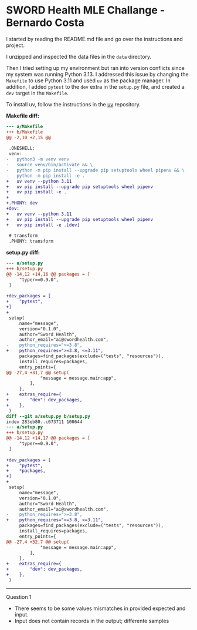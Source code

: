 # SWORD Health MLE Challange - Bernardo Costa

I started by reading the README.md file and go over the instructions and project.

I unzipped and inspected the data files in the `data` directory.

Then I tried setting up my environment but ran into version conflicts since my system was running Python 3.13. I addressed this issue by changing the `Makefile` to use Python 3.11 and used `uv` as the package manager. In addition, I added `pytest` to the `dev` extra in the `setup.py` file, and created a `dev` target in the `Makefile`.

To install uv, follow the instructions in the [uv](https://github.com/astral-sh/uv) repository.

**Makefile diff:**
```diff
--- a/Makefile
+++ b/Makefile
@@ -2,10 +2,15 @@
 
 .ONESHELL:
 venv:
-	python3 -m venv venv
-	source venv/bin/activate && \
-	python -m pip install --upgrade pip setuptools wheel pipenv && \
-	python -m pip install -e .
+	uv venv --python 3.11
+	uv pip install --upgrade pip setuptools wheel pipenv
+	uv pip install -e .
+
+.PHONY: dev
+dev:
+	uv venv --python 3.11
+	uv pip install --upgrade pip setuptools wheel pipenv
+	uv pip install -e .[dev]
 
 # transform
 .PHONY: transform
 ```

 **setup.py diff:**
 
```diff
--- a/setup.py
+++ b/setup.py
@@ -14,12 +14,16 @@ packages = [
     "typer==0.9.0",
 ]
 
+dev_packages = [
+    "pytest",
+]
+
 setup(
     name="message",
     version="0.1.0",
     author="Sword Health",
     author_email="ai@swordhealth.com",
-    python_requires=">=3.8",
+    python_requires=">=3.8, <=3.11",
     packages=find_packages(exclude=("tests", "resources")),
     install_requires=packages,
     entry_points={
@@ -27,4 +31,7 @@ setup(
             "message = message.main:app",
         ],
     },
+    extras_require={
+        "dev": dev_packages,
+    },
 )
diff --git a/setup.py b/setup.py
index 283eb80..c073711 100644
--- a/setup.py
+++ b/setup.py
@@ -14,12 +14,17 @@ packages = [
     "typer==0.9.0",
 ]
 
+dev_packages = [
+    "pytest",
+    *packages,
+]
+
 setup(
     name="message",
     version="0.1.0",
     author="Sword Health",
     author_email="ai@swordhealth.com",
-    python_requires=">=3.8",
+    python_requires=">=3.8, <=3.11",
     packages=find_packages(exclude=("tests", "resources")),
     install_requires=packages,
     entry_points={
@@ -27,4 +32,7 @@ setup(
             "message = message.main:app",
         ],
     },
+    extras_require={
+        "dev": dev_packages,
+    },
 )
```

---

Question 1

- There seems to be some values mismatches in provided expected and input.
- Input does not contain records in the output; differente samples